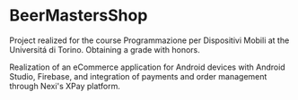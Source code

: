 # BeerMastersShop

Project realized for the course Programmazione per Dispositivi Mobili at the Universitá di Torino. Obtaining a grade with honors.

Realization of an eCommerce application for Android devices with Android Studio, Firebase, and integration of payments and order management through Nexi's XPay platform.
